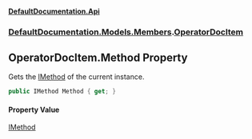 #### [DefaultDocumentation\.Api](../../../../index.md 'index')
### [DefaultDocumentation\.Models\.Members](../../../../index.md#DefaultDocumentation.Models.Members 'DefaultDocumentation\.Models\.Members').[OperatorDocItem](index.md 'DefaultDocumentation\.Models\.Members\.OperatorDocItem')

## OperatorDocItem\.Method Property

Gets the [IMethod](https://github.com/icsharpcode/ILSpy 'ICSharpCode\.Decompiler\.TypeSystem\.IMethod') of the current instance\.

```csharp
public IMethod Method { get; }
```

#### Property Value
[IMethod](https://github.com/icsharpcode/ILSpy 'ICSharpCode\.Decompiler\.TypeSystem\.IMethod')